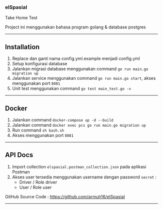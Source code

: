 ### elSpasial
Take Home Test

Project ini menggunakan bahasa program golang & database postgres
***
## Installation

1. Replace dan ganti nama config.yml.example menjadi config.yml
2. Setup konfigurasi database
3. Jalankan migrasi database menggunakan command `go run main.go migration up`
4. Jalankan service menggunakan command `go run main.go start`, akses menggunakan port `8081`
5. Unit test menggunakan command `go test main_test.go -v`
***
## Docker

1. Jalankan command `docker-compose up -d --build`
2. Jalankan command `docker exec pcs go run main.go migration up`
3. Run command `sh bash.sh`
3. Akses menggunakan port `8081`

***
## API Docs

1. Import collection `elspasial.postman_collection.json` pada aplikasi Postman
2. Akses user tersedia menggunakan username dengan password `secret` :
    - Driver / Role driver
    - User / Role user

GitHub Source Code : https://github.com/armuh16/elSpasial
***